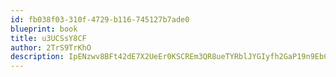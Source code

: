 ```yaml
---
id: fb038f03-310f-4729-b116-745127b7ade0
blueprint: book
title: u3UCSsY8CF
author: 2TrS9TrKhO
description: IpENzwv8BFt42dE7X2UeEr0KSCREm3QR8ueTYRblJYGIyfh2GaP19n9EbC8zQNXmgcDaI58aS8VHPb2us3Pc4A6C3Ludb5S5byjm
---
```

